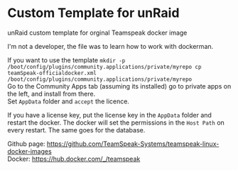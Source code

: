 # Custom Template for unRaid
unRaid custom template for orginal Teamspeak docker image

I'm not a developer, the file was to learn how to work with dockerman.

If you want to use the template ```mkdir -p /boot/config/plugins/community.applications/private/myrepo
cp teamSpeak-officialdocker.xml /boot/config/plugins/community.applications/private/myrepo```<br>
Go to the Community Apps tab (assuming its installed) go to private apps on the left, and install from there.<br>
Set ```AppData``` folder and ```accept``` the licence.

If you have a license key, put the license key in the ```AppData``` folder and restart the docker. The docker will set the permissions in the ```Host Path``` on every restart. The same goes for the database.

Github page: https://github.com/TeamSpeak-Systems/teamspeak-linux-docker-images<br>
Docker: https://hub.docker.com/_/teamspeak
